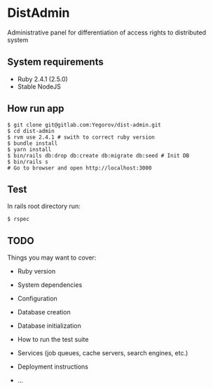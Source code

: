 DistAdmin
=========

Administrative panel for differentiation of access rights to distributed system

## System requirements

* Ruby 2.4.1 (2.5.0)
* Stable NodeJS

## How run app

```
$ git clone git@gitlab.com:Yegorov/dist-admin.git
$ cd dist-admin
$ rvm use 2.4.1 # swith to correct ruby version
$ bundle install
$ yarn install
$ bin/rails db:drop db:create db:migrate db:seed # Init DB
$ bin/rails s
# Go to browser and open http://localhost:3000
```

## Test

In rails root directory run:

```
$ rspec
```

## TODO
Things you may want to cover:

* Ruby version

* System dependencies

* Configuration

* Database creation

* Database initialization

* How to run the test suite

* Services (job queues, cache servers, search engines, etc.)

* Deployment instructions

* ...
